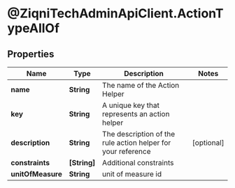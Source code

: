 # @ZiqniTechAdminApiClient.ActionTypeAllOf

## Properties

Name | Type | Description | Notes
------------ | ------------- | ------------- | -------------
**name** | **String** | The name of the Action Helper | 
**key** | **String** | A unique key that represents an action helper | 
**description** | **String** | The description of the rule action helper for your reference | [optional] 
**constraints** | **[String]** | Additional constraints | 
**unitOfMeasure** | **String** | unit of measure id | 


